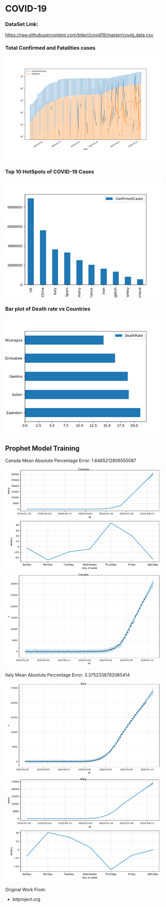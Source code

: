 # COVID-19

### DataSet Link:

https://raw.githubusercontent.com/bitprj/covid19/master/covid_data.csv

### Total Confirmed and Fatalities cases
![confirmedVSfatalitiescases](images/1_Total_confirmedVSfatalitiesCases.png)

### Top 10 HotSpots of COVID-19 Cases
![hotspot](images/2_Top10Hotspot.png)

### Bar plot of Death rate vs Countries
![deathratevscountires](images/3_deathrateVScountries.png)

## Prophet Model Training
Canada Mean Absolute Percentage Error: 1.6465212806555087

![canada](images/Canada.png)
![canada2](images/canada2.png)

Italy Mean Absolute Percentage Error: 3.3752338782065414

![Italy](images/Italy.png)
![Italy2](images/Italy2.png)

Original Work From:
- bitproject.org